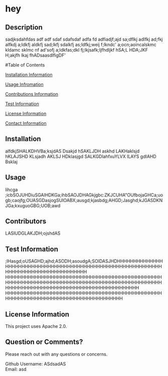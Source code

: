 
  
  # hey   
  
  <a name="description"></a>
  ## Description

  sadjksdahfdas adf adf sdaf sdafsdaf adfa fd adfiadjf;ajd sa;dflkj adlfkj ad;fkj alfkdj a;ldkfj aldkfj sad;lkfj sdalkfj as;ldfkj;weij f;lkndc' a;ocn;aoincalskmc kldamc sklmc nf ad'sofj a;ldkfas;dkl fj;lkjsafk;ljfhdljkf hSA;L HDA;JKF H;akjfh lkaj fhADsaasdlfigDF'


  #Table of Contents

  [Installation Information](#installInstructions)  

  [Usage Infromation](#usageInformation)  

  [Contributions Information](#contributions)  

  [Test Information](#testInstructions)  

  [License Information](#license)  

  [Contact Information](#contactMe)  

  <a name="installinstructions"></a>
  ## Installation
  alfdkjSHALKDHVBa;ksjdAS Dsakjd hSAKLJDH askhd LAKHaklsjd hKLAJSHD KLsjadh AKLSJ HDklasjgd SALKGDlahfxuYLVX ILAYS gdIAHD Bsklaj 






  <a name="usage"></a>
  ## Usage  
  lihcga ;icbSOJUHDiuSGAIHDKGa;ihbSAOJDHAGkjgbc:ZKJCUHA"OUfbojaGHCa;uogb;caojfg;OUASGDasjogSUIOABX;ausgd;kjasbdg;AHGD;Jasghd;kJGASDKNJGa;kxuguoGBG;UOB;awd






  <a name="contributions"></a>
  ## Contributors  
  LASIUDGLAKJDH;ojshdAS






  <a name="testInstructions"></a>
  ## Test Information  
  ;IHasgd;oUSAGHD;ajhd;ASODH;asoudgA;SOIDASJHDHHHHHHHHHHHHHHHHHHHHHHHHHHHHHHHHHHHHHHHHHHHHHHHHHHHHHHHHHHHHHHHHHHHHHHHHHHHHHHHHHHHHHHH HHHHHHHHHHHHHHHHHHHHHHHHHHHHHHHHHHHHHHHHHHHHHHHHHHHHHHHHHHHHHHHHHHHHHHHHHHHHHHHHHHHHHHHHHHHHHHHHHHHHHHHHHHHHHHHHHHHHHHHHHHHHHHHHHHHHHHHHH HHHHHHHHHHHHHHHHHHHHHHHHHHHHHHHHHHHHHHHHHHHHHHHHHHHHHHHHHHHHHHHHHHHHHHHHHHHHHHHHHHHH






  <a name="license"></a>
  ## License Information  

  This project uses Apache 2.0.






  <a name="contactMe"></a>
  ## Question or Comments?  

  Please reach out with any questions or concerns.  

  Github Username: ASdsadAS  
  Email: asd
 